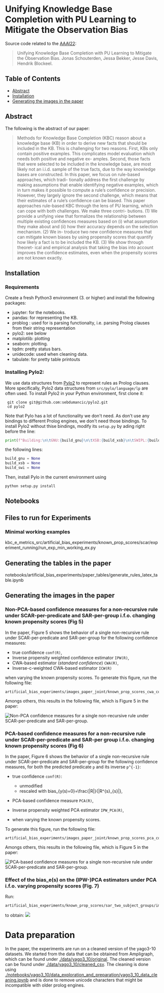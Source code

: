 # Unifying Knowledge Base Completion with PU Learning to Mitigate the Observation Bias

Source code related to the [AAAI22](https://aaai.org/Conferences/AAAI-22/):

> Unifying Knowledge Base Completion with PU Learning to Mitigate the Observation Bias. 
> Jonas Schouterden, Jessa Bekker, Jesse Davis, Hendrik Blockeel. 

## Table of Contents

* [Abstract](https://github.com/ML-KULeuven/KBC-as-PU-Learning#abstract)
* [Installation](https://github.com/ML-KULeuven/KBC-as-PU-Learning#installation)
* [Generating the images in the paper](https://github.com/ML-KULeuven/KBC-as-PU-Learning#generating-the-images-in-the-paper)


## Abstract
The following is the abstract of our paper:

> Methods for Knowledge Base Completion (KBC) reason about
a knowledge base (KB) in order to derive new facts that should
be included in the KB. This is challenging for two reasons.
First, KBs only contain positive examples. This complicates
model evaluation which needs both positive and negative ex-
amples. Second, those facts that were selected to be included
in the knowledge base, are most likely not an i.i.d. sample of
the true facts, due to the way knowledge bases are constructed.
In this paper, we focus on rule-based approaches, which tradi-
tionally address the first challenge by making assumptions that
enable identifying negative examples, which in turn makes it
possible to compute a rule’s confidence or precision. However,
they largely ignore the second challenge, which means that
their estimates of a rule’s confidence can be biased. This paper
approaches rule-based KBC through the lens of PU learning,
which can cope with both challenges. We make three contri-
butions. (1) We provide a unifying view that formalizes the
relationship between multiple existing confidences measures
based on (i) what assumption they make about and (ii) how
their accuracy depends on the selection mechanism. (2) We in-
troduce two new confidence measures that can mitigate known
biases by using propensity scores that quantify how likely a
fact is to be included the KB. (3) We show through theoret-
ical and empirical analysis that taking the bias into account
improves the confidence estimates, even when the propensity
scores are not known exactly.

## Installation

### Requirements

Create a fresh Python3 environment (3. or higher) and install the following packages:

* jupyter: for the notebooks.
* pandas: for representing the KB.
* problog : used for is parsing functionalty, i.e. parsing Prolog clauses from their string representation
* pylo2: see below
* matplotlib: plotting
* seaborn: plotting.
* tqdm: pretty status bars.
* unidecode: used when cleaning data.
* tabulate: for pretty table printouts

### Installing Pylo2:

We use data structures from [Pylo2](https://github.com/sebdumancic/pylo2) to represent rules as Prolog clauses.
More specifically, Pylo2 data structures from `src/pylo/language/lp` are often used. 
To install Pylo2 in your Python environment, first clone it:
```shell
 git clone git@github.com:sebdumancic/pylo2.git
 cd pylo2
```
Note that Pylo has a lot of functionality we don't need. 
As don't use any bindings to different Prolog engines, we don't need those bindings. 
To install Pylo2 without thise bindings, modify its `setup.py` by ading right before the line:
```python
print(f"Building:\n\tGNU:{build_gnu}\n\tXSB:{build_xsb}\n\tSWIPL:{build_swi}")
``` 
the following lines:
```python
build_gnu = None
build_xsb = None
build_swi = None
```
Then, install Pylo in the current environment using
```shell
python setup.py install
```

## Notebooks


## Files to run for Experiments

### Minimal working examples

kbc_e_metrics_src/artificial_bias_experiments/known_prop_scores/scar/experiment_running/run_exp_min_working_ex.py



## Generating the tables in the paper

notebooks/artificial_bias_experiments/paper_tables/generate_rules_latex_table.ipynb

## Generating the images in the paper


### Non-PCA-based confidence measures for a non-recursive rule under SCAR-per-predicate and SAR-per-group i.f.o. changing known propensity scores (Fig 5)

In the paper, Figure 5 shows the behavior of a single non-recursive rule under SCAR-per-predicate and SAR-per-group 
for the following confidence measures:
* true confidence `conf(R)`,
* Inverse propensity weighted confidence estimator `IPW(R)`,
* CWA-based estimator (*standard confidence*) `CWA(R)`,
* Inverse-c-weighted CWA-based estimator `ICW(R)`

when varying the known propensity scores.
To generate this figure, run the following file:

```shell
artificial_bias_experiments/images_paper_joint/known_prop_scores_cwa_conf/cwa_conf_run_yago3_10.py
```
Amongs others, this results in the following file, which is Figure 5 in the paper: 

![Non-PCA confidence measures for a single non-recursive rule under SCAR-per-predicate and SAR-per-group.](./images/github/cwa_evol_created_haswonprize_created.png)


### PCA-based confidence measures for a non-recursive rule under SCAR-per-predicate and SAR-per group i.f.o. changing known propensity scores (Fig 6)

In the paper, Figure 6 shows the behavior of a single non-recursive rule under SCAR-per-predicate and SAR-per-group 
for the following confidence measures, for both the predicted predicate `p` and its inverse `p^{-1}`:
* true confidence `conf(R)`:
  * unmodified
  * rescaled with bias_{y(s)=0}=\frac{|R|}{|R^{s}_{s}|},
* PCA-based confidence measure `PCA(R)`,
* Inverse propensity weighted PCA estimator `IPW_PCA(R)`,

* when varying the known propensity scores.

To generate this figure, run the following file:
```shell
artificial_bias_experiments/images_paper_joint/known_prop_scores_pca_conf/pca_conf_run_yago3_10.py
```
Amongs others, this results in the following file, which is Figure 5 in the paper: 

![PCA-based confidence measures for a single non-recursive rule under SCAR-per-predicate and SAR-per-group.](./images/github/pca_evol_diedin_isaffiliatedto.png)


### Effect of the bias_e(s) on the (IPW-)PCA estimators under PCA i.f.o. varying propensity scores (Fig. 7)
Run:
```shell
artificial_bias_experiments/known_prop_scores/sar_two_subject_groups/image_generation/group_differences/plot_combo_for_yago3_10_less_detailed.py

```
to obtain:
![](./images/github/combo_group_info_pca_selection_known_prop_scores_sar_diedin_isaffiliatedto.png)


# Data preparation
In the paper, the experiments are run on a cleaned version of the yago3-10 datasets. 
We started from the data that can be obtained from Ampligraph,
which can be found under [./data/yago3_10/original](./data/yago3_10/original). 
The cleaned version can be found under [./data/yago3_10/cleaned_csv](./data/yago3_10/cleaned_csv). 
The cleaning is done using [./notebooks/yago3_10/data_exploration_and_preparation/yago3_10_data_cleaning.ipynb](./notebooks/yago3_10/data_exploration_and_preparation/yago3_10_data_cleaning.ipynb)
and is done to remove unicode characters that might be incompatible with older prolog engines.




